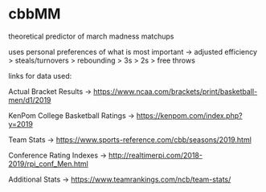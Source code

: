 # cbbMM
theoretical predictor of march madness matchups



uses personal preferences of what is most important -> adjusted efficiency > steals/turnovers > rebounding > 3s > 2s > free throws



links for data used: 

Actual Bracket Results            -> https://www.ncaa.com/brackets/print/basketball-men/d1/2019

KenPom College Basketball Ratings -> https://kenpom.com/index.php?y=2019

Team Stats                        -> https://www.sports-reference.com/cbb/seasons/2019.html

Conference Rating Indexes         -> http://realtimerpi.com/2018-2019/rpi_conf_Men.html

Additional Stats                  -> https://www.teamrankings.com/ncb/team-stats/
